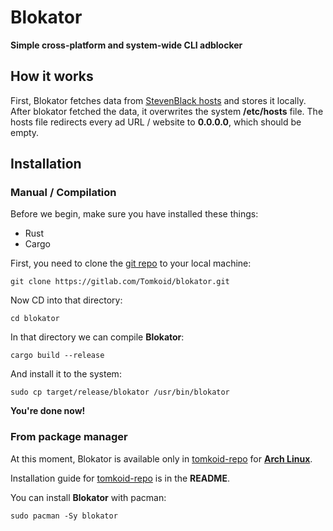 # Blokator
**Simple cross-platform and system-wide CLI adblocker**

## How it works
First, Blokator fetches data from [StevenBlack hosts](https://github.com/StevenBlack/hosts) and stores it locally. After blokator fetched the data, it overwrites the system **/etc/hosts** file. The hosts file redirects every ad URL / website to **0.0.0.0**, which should be empty.

## Installation
### Manual / Compilation
Before we begin, make sure you have installed these things:
- Rust
- Cargo

First, you need to clone the [git repo](https://gitlab.com/Tomkoid/blokator) to your local machine:

```
git clone https://gitlab.com/Tomkoid/blokator.git
```

Now CD into that directory:

```
cd blokator
```

In that directory we can compile **Blokator**:

```
cargo build --release
```

And install it to the system:

```
sudo cp target/release/blokator /usr/bin/blokator
```

**You're done now!**

### From package manager
At this moment, Blokator is available only in [tomkoid-repo](https://gitlab.com/Tomkoid/tomkoid-repo) for **[Arch Linux](https://archlinux.org)**.

Installation guide for [tomkoid-repo](https://gitlab.com/Tomkoid/tomkoid-repo) is in the **README**.

You can install **Blokator** with pacman:
```
sudo pacman -Sy blokator
```
